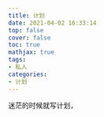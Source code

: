 ```yaml
---
title: 计划
date: 2021-04-02 16:33:14
top: false
cover: false
toc: true
mathjax: true
tags:
- 私人
categories:
- 计划
---
```

迷茫的时候就写计划，


